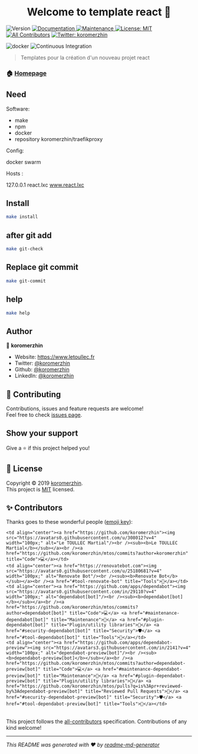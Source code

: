 <h1 align="center">Welcome to template react 👋</h1>
<p>
  <img alt="Version" src="https://img.shields.io/badge/version-1.0.0-blue.svg?cacheSeconds=2592000" />
  <a href="https://github.com/koromerzhin/template-react#readme">
    <img alt="Documentation" src="https://img.shields.io/badge/documentation-yes-brightgreen.svg" target="_blank" />
  </a>
  <a href="https://github.com/koromerzhin/template-react/graphs/commit-activity">
    <img alt="Maintenance" src="https://img.shields.io/badge/Maintained%3F-yes-green.svg" target="_blank" />
  </a>
  <a href="https://github.com/koromerzhin/template-react/blob/master/LICENSE">
    <img alt="License: MIT" src="https://img.shields.io/badge/License-MIT-yellow.svg" target="_blank" />
  </a> 
  <!-- ALL-CONTRIBUTORS-BADGE: START - Do not remove or modify this section --><a href="#-contributors"><img src="https://img.shields.io/badge/all_contributors-4-orange.svg?style=flat-square" alt="All Contributors" /></a><!-- ALL-CONTRIBUTORS-BADGE: END -->
  <a href="https://twitter.com/koromerzhin">
    <img alt="Twitter: koromerzhin" src="https://img.shields.io/twitter/follow/koromerzhin.svg?style=social" target="_blank" />
  </a>

  ![docker](https://github.com/koromerzhin/template-react/workflows/docker/badge.svg?branch=develop)
  ![Continuous Integration](https://github.com/koromerzhin/template-react/workflows/Continuous%20Integration/badge.svg?branch=develop)

</p>

> Templates pour la création d'un nouveau projet react

### 🏠 [Homepage](https://github.com/koromerzhin/template-react#readme)

## Need

Software:

* make
* npm
* docker
* repository koromerzhin/traefikproxy

Config: 

docker swarm

Hosts : 

127.0.0.1 react.lxc www.react.lxc

## Install

``` sh
make install
```

## after git add

``` sh
make git-check
```

## Replace git commit

``` sh
make git-commit
```

## help

``` sh
make help
```

## Author

👤 **koromerzhin**

* Website: https://www.letoullec.fr
* Twitter: [@koromerzhin](https://twitter.com/koromerzhin)
* Github: [@koromerzhin](https://github.com/koromerzhin)
* LinkedIn: [@koromerzhin](https://linkedin.com/in/koromerzhin)

## 🤝 Contributing

Contributions, issues and feature requests are welcome!<br />Feel free to check [issues page](https://github.com/koromerzhin/template-react/issues).

## Show your support

Give a ⭐️ if this project helped you!

## 📝 License

Copyright © 2019 [koromerzhin](https://github.com/koromerzhin).<br />
This project is [MIT](https://github.com/koromerzhin/template-react/blob/master/LICENSE) licensed.

## ✨ Contributors

Thanks goes to these wonderful people ([emoji key](https://allcontributors.org/docs/en/emoji-key)):

<!-- ALL-CONTRIBUTORS-LIST: START - Do not remove or modify this section -->
<!-- prettier-ignore-start -->
<!-- markdownlint-disable -->
<table>
  <tr>

    <td align="center"><a href="https://github.com/koromerzhin"><img src="https://avatars0.githubusercontent.com/u/308012?v=4" width="100px;" alt="Le TOULLEC Martial"/><br /><sub><b>Le TOULLEC Martial</b></sub></a><br /><a href="https://github.com/koromerzhin/mtos/commits?author=koromerzhin" title="Code">💻</a></td>
    <td align="center"><a href="https://renovatebot.com"><img src="https://avatars0.githubusercontent.com/u/25180681?v=4" width="100px;" alt="Renovate Bot"/><br /><sub><b>Renovate Bot</b></sub></a><br /><a href="#tool-renovate-bot" title="Tools">🔧</a></td>
    <td align="center"><a href="https://github.com/apps/dependabot"><img src="https://avatars0.githubusercontent.com/in/29110?v=4" width="100px;" alt="dependabot[bot]"/><br /><sub><b>dependabot[bot]</b></sub></a><br /><a href="https://github.com/koromerzhin/mtos/commits?author=dependabot[bot]" title="Code">💻</a> <a href="#maintenance-dependabot[bot]" title="Maintenance">🚧</a> <a href="#plugin-dependabot[bot]" title="Plugin/utility libraries">🔌</a> <a href="#security-dependabot[bot]" title="Security">🛡️</a> <a href="#tool-dependabot[bot]" title="Tools">🔧</a></td>
    <td align="center"><a href="https://github.com/apps/dependabot-preview"><img src="https://avatars3.githubusercontent.com/in/2141?v=4" width="100px;" alt="dependabot-preview[bot]"/><br /><sub><b>dependabot-preview[bot]</b></sub></a><br /><a href="https://github.com/koromerzhin/mtos/commits?author=dependabot-preview[bot]" title="Code">💻</a> <a href="#maintenance-dependabot-preview[bot]" title="Maintenance">🚧</a> <a href="#plugin-dependabot-preview[bot]" title="Plugin/utility libraries">🔌</a> <a href="https://github.com/koromerzhin/mtos/pulls?q=is%3Apr+reviewed-by%3Adependabot-preview[bot]" title="Reviewed Pull Requests">👀</a> <a href="#security-dependabot-preview[bot]" title="Security">🛡️</a> <a href="#tool-dependabot-preview[bot]" title="Tools">🔧</a></td>

  </tr>
</table>

<!-- markdownlint-enable -->
<!-- prettier-ignore-end -->
<!-- ALL-CONTRIBUTORS-LIST: END -->

This project follows the [all-contributors](https://github.com/all-contributors/all-contributors) specification. Contributions of any kind welcome!

***
_This README was generated with ❤️ by [readme-md-generator](https://github.com/kefranabg/readme-md-generator)_
